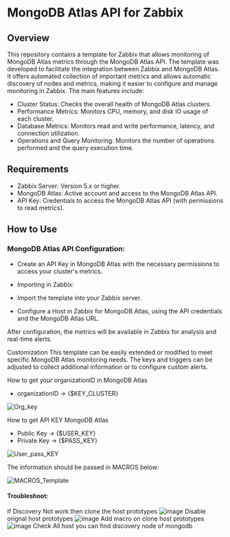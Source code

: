# MongoDB Atlas API for Zabbix

## Overview
This repository contains a template for Zabbix that allows monitoring of MongoDB Atlas metrics through the MongoDB Atlas API. The template was developed to facilitate the integration between Zabbix and MongoDB Atlas. It offers automated collection of important metrics and allows automatic discovery of nodes and metrics, making it easier to configure and manage monitoring in Zabbix. The main features include:

- Cluster Status: Checks the overall health of MongoDB Atlas clusters.
- Performance Metrics: Monitors CPU, memory, and disk IO usage of each cluster.
- Database Metrics: Monitors read and write performance, latency, and connection utilization.
- Operations and Query Monitoring: Monitors the number of operations performed and the query execution time.

## Requirements
- Zabbix Server: Version 5.x or higher.
- MongoDB Atlas: Active account and access to the MongoDB Atlas API.
- API Key: Credentials to access the MongoDB Atlas API (with permissions to read metrics).
## How to Use
### MongoDB Atlas API Configuration:

- Create an API Key in MongoDB Atlas with the necessary permissions to access your cluster's metrics.
- Importing in Zabbix:

- Import the template into your Zabbix server.
- Configure a Host in Zabbix for MongoDB Atlas, using the API credentials and the MongoDB Atlas URL.

After configuration, the metrics will be available in Zabbix for analysis and real-time alerts.

Customization
This template can be easily extended or modified to meet specific MongoDB Atlas monitoring needs. The keys and triggers can be adjusted to collect additional information or to configure custom alerts.

How to get your organizationID in MongoDB Atlas
- organizationID -> {$KEY_CLUSTER}

![Org_key](https://github.com/user-attachments/assets/ed501e43-76a8-46fe-ad42-4d84ad59eb8c)

How to get API KEY MongoDB Atlas
- Public Key -> {$USER_KEY}
- Private Key -> {$PASS_KEY}

![User_pass_KEY](https://github.com/user-attachments/assets/cee62bf8-8674-4181-b8c9-8bef25d77fe2)


The information should be passed in MACROS below:

![MACROS_Template](https://github.com/user-attachments/assets/80d4577e-a333-4274-9322-87405092183f)

#### Troubleshoot:
If Discovery Not work then clone the host prototypes
![image](https://github.com/user-attachments/assets/fcb318ec-7935-4b54-81ed-8b7cb412745f) 
Disable orignal host prototypes 
![image](https://github.com/user-attachments/assets/6528ae07-1482-4604-ac54-3d8fe58ffeea)
Add macro on clone host prototypes 
![image](https://github.com/user-attachments/assets/6ac48fe5-00e3-4e28-bd75-caaf36e11e4f)
Check All host you can find discovery node of mongodb
